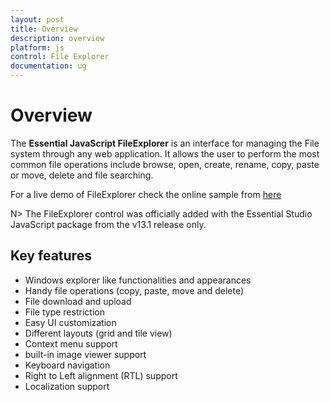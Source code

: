 ```yaml
---
layout: post
title: Overview
description: overview
platform: js
control: File Explorer
documentation: ug
---
```


# Overview

The **Essential JavaScript FileExplorer** is an interface for managing the File system through any web application. It allows the user to perform the most common file operations include browse, open, create, rename, copy, paste or move, delete and file searching.

For a live demo of FileExplorer check the online sample from [here](http://js.syncfusion.com/demos/web/#!/azure/fileexplorer/DefaultFunctionalities)

N>  The FileExplorer control was officially added with the Essential Studio JavaScript package from the v13.1 release only.


## Key features

* Windows explorer like functionalities and appearances
* Handy file operations (copy, paste, move and delete)
* File download and upload
* File type restriction
* Easy UI customization
* Different layouts (grid and tile view)
* Context menu support
* built-in image viewer support
* Keyboard navigation 
* Right to Left alignment (RTL) support
* Localization support

